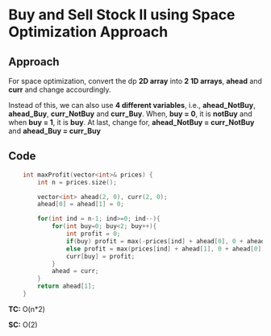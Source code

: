 # Buy and Sell Stock II using Space Optimization Approach

## Approach

For space optimization, convert the dp **2D array** into **2 1D arrays**, **ahead** and **curr** and change accourdingly.

<!-- optional -->

Instead of this, we can also use **4 different variables**, i.e., **ahead_NotBuy**, **ahead_Buy**, **curr_NotBuy** and **curr_Buy**. When, **buy = 0**, it is **notBuy** and when **buy = 1**, it is **buy**. At last, change for, **ahead_NotBuy = curr_NotBuy** and **ahead_Buy = curr_Buy**

## Code

```c++
    int maxProfit(vector<int>& prices) {
        int n = prices.size();

        vector<int> ahead(2, 0), curr(2, 0);
        ahead[0] = ahead[1] = 0;

        for(int ind = n-1; ind>=0; ind--){
            for(int buy=0; buy<2; buy++){
                int profit = 0;
                if(buy) profit = max(-prices[ind] + ahead[0], 0 + ahead[1]);
                else profit = max(prices[ind] + ahead[1], 0 + ahead[0]);
                curr[buy] = profit;
            }
            ahead = curr;
        }
        return ahead[1];
    }
```

**TC:** O(n\*2)

**SC:** O(2)
